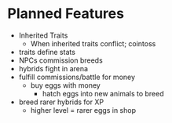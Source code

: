 # Planned Features
- Inherited Traits
  - When inherited traits conflict; cointoss
- traits define stats
- NPCs commission breeds
- hybrids fight in arena
- fulfill commissions/battle for money
  - buy eggs with money
    - hatch eggs into new animals to breed
- breed rarer hybrids for XP
  - higher level = rarer eggs in shop